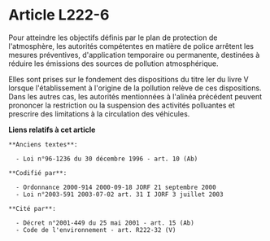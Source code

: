 # Article L222-6

Pour atteindre les objectifs définis par le plan de protection de l'atmosphère, les autorités compétentes en matière de
police arrêtent les mesures préventives, d'application temporaire ou permanente, destinées à réduire les émissions des
sources de pollution atmosphérique.

Elles sont prises sur le fondement des dispositions du titre Ier du livre V lorsque l'établissement à l'origine de la
pollution relève de ces dispositions. Dans les autres cas, les autorités mentionnées à l'alinéa précédent peuvent prononcer
la restriction ou la suspension des activités polluantes et prescrire des limitations à la circulation des véhicules.

**Liens relatifs à cet article**

	**Anciens textes**:

	  - Loi n°96-1236 du 30 décembre 1996 - art. 10 (Ab)

	**Codifié par**:

	  - Ordonnance 2000-914 2000-09-18 JORF 21 septembre 2000
	  - Loi n°2003-591 2003-07-02 art. 31 I JORF 3 juillet 2003

	**Cité par**:

	  - Décret n°2001-449 du 25 mai 2001 - art. 15 (Ab)
	  - Code de l'environnement - art. R222-32 (V)
